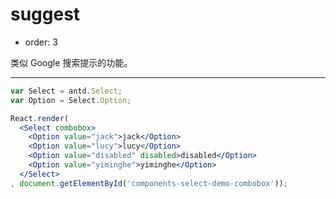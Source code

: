 # suggest

- order: 3

类似 Google 搜索提示的功能。

---


````jsx
var Select = antd.Select;
var Option = Select.Option;

React.render(
  <Select combobox>
    <Option value="jack">jack</Option>
    <Option value="lucy">lucy</Option>
    <Option value="disabled" disabled>disabled</Option>
    <Option value="yiminghe">yiminghe</Option>
  </Select>
, document.getElementById('components-select-demo-combobox'));
````
